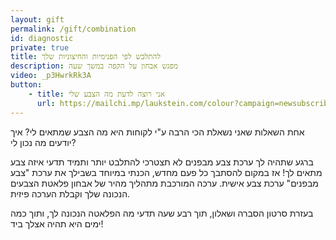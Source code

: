 ```yaml
---
layout: gift
permalink: /gift/combination
id: diagnostic
private: true
title: להתלבש לפי הפנימיות והחיצוניות שלך
description: מפגש אבחון על הקפה במשך שעה
video: _p3HwrkRk3A
button:
    - title: אני רוצה לדעת מה הצבע שלי
      url: https://mailchi.mp/laukstein.com/colour?campaign=newsubscriber
---
```


אחת השאלות שאני נשאלת הכי הרבה ע"י לקוחות היא מה הצבע שמתאים לי?
איך יודעים מה נכון לי?

ברגע שתהיה לך ערכת צבע מבפנים לא תצטרכי להתלבט יותר ותמיד תדעי איזה צבע מתאים לך!
אז במקום להסתבך כל פעם מחדש, הכנתי במיוחד בשבילך את ערכת "צבע מבפנים" ערכת צבע אישית.
ערכה המורכבת מתהליך מהיר של אבחון פלאטת הצבעים הנכונה שלך וקבלת הערכה פיזית.

בעזרת סרטון הסברה ושאלון, תוך רבע שעה תדעי מה הפלאטה הנכונה לך, ותוך כמה ימים היא תהיה אצלך ביד!
